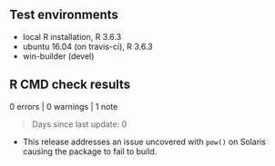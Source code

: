 ## Test environments

- local R installation, R 3.6.3
- ubuntu 16.04 (on travis-ci), R 3.6.3
- win-builder (devel)

## R CMD check results

0 errors | 0 warnings | 1 note

> Days since last update: 0

- This release addresses an issue uncovered with `pow()` on Solaris causing 
  the package to fail to build.
